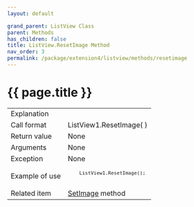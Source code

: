 ```yaml
---
layout: default

grand_parent: ListView Class
parent: Methods
has_children: false
title: ListView.ResetImage Method
nav_order: 3
permalink: /package/extension4/listview/methods/resetimage
---
```

# {{ page.title }}

<table>
  <tr>
    <td>Explanation</td>
    <td colspan="2"></td>
  </tr>
  <tr>
    <td>Call format</td>
    <td colspan="2">ListView1.ResetImage( )</td>
  </tr>
  <tr>
    <td>Return value</td>
    <td colspan="2">None</td>
  </tr>  
  <tr>
    <td>Arguments</td>
    <td colspan="2">None</td>
  </tr>
  <tr>
    <td>Exception</td>
    <td colspan="2">None</td>
  </tr>
  <tr>
    <td>Example of use</td>
    <td colspan="2"><code><pre>
    ListView1.ResetImage();
    </pre></code></td>
  </tr>
  <tr>
    <td>Related item</td>
    <td colspan="2"><a href="/package/extension4/listview/methods/setimage">SetImage</a> method</td>
  </tr>
</table>